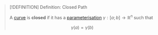 >[!DEFINITION] Definition: Closed Path
>
>A [curve](Curve.md) is **closed** if it has a [parameterisation](../../../../Analysis/Vector%20Analysis/Curve%20Parameterisations/Curve%20Parameterisation.md) $\gamma: [a;b] \to \mathbb{R}^n$ such that
>
>$$\gamma(a) = \gamma (b)$$
>